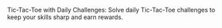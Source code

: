 Tic-Tac-Toe with Daily Challenges: Solve daily Tic-Tac-Toe challenges to keep your skills sharp and earn rewards.